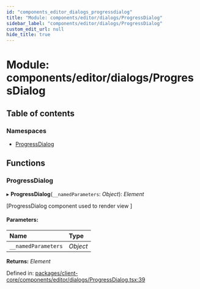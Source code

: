 ```yaml
---
id: "components_editor_dialogs_progressdialog"
title: "Module: components/editor/dialogs/ProgressDialog"
sidebar_label: "components/editor/dialogs/ProgressDialog"
custom_edit_url: null
hide_title: true
---
```


# Module: components/editor/dialogs/ProgressDialog

## Table of contents

### Namespaces

- [ProgressDialog](components_editor_dialogs_progressdialog.progressdialog.md)

## Functions

### ProgressDialog

▸ **ProgressDialog**(`__namedParameters`: *Object*): *Element*

[ProgressDialog component used to render view ]

#### Parameters:

Name | Type |
:------ | :------ |
`__namedParameters` | *Object* |

**Returns:** *Element*

Defined in: [packages/client-core/components/editor/dialogs/ProgressDialog.tsx:39](https://github.com/xr3ngine/xr3ngine/blob/56376a778/packages/client-core/components/editor/dialogs/ProgressDialog.tsx#L39)
